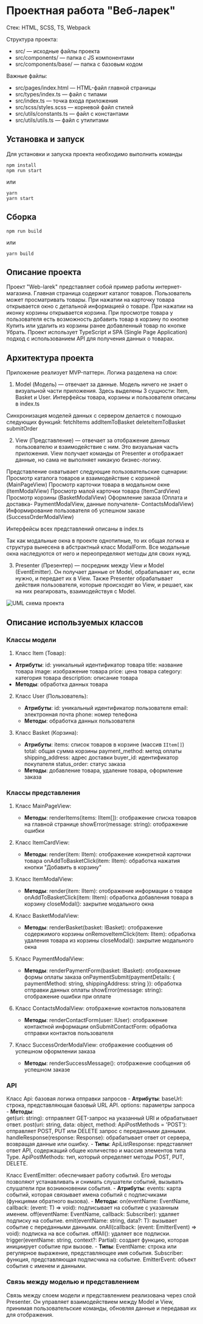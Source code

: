 # Проектная работа "Веб-ларек"

Стек: HTML, SCSS, TS, Webpack

Структура проекта:
- src/ — исходные файлы проекта
- src/components/ — папка с JS компонентами
- src/components/base/ — папка с базовым кодом

Важные файлы:
- src/pages/index.html — HTML-файл главной страницы
- src/types/index.ts — файл с типами
- src/index.ts — точка входа приложения
- src/scss/styles.scss — корневой файл стилей
- src/utils/constants.ts — файл с константами
- src/utils/utils.ts — файл с утилитами


## Установка и запуск
Для установки и запуска проекта необходимо выполнить команды

```
npm install
npm run start
```

или

```
yarn
yarn start
```
## Сборка

```
npm run build
```

или

```
yarn build
```

## Описание проекта
Проект "Web-larek" представляет собой пример работы интернет-магазина. Главная страница содержит каталог товаров. Пользователь может просматривать товары. При нажатии на карточку товара открывается окно с детальной информацией о товаре. При нажатии на иконку корзины открывается корзина. При просмотре товара у пользователя есть возможность добавить товар в корзину по кнопке Купить или удалить из корзины ранее добавленный товар по кнопке Убрать. Проект использует TypeScript и SPA (Single Page Application) подход с использованием API для получения данных о товарах.


## Архитектура проекта
Приложение реализует MVP-паттерн. Логика разделена на слои:

1) Model (Модель) — отвечает за данные. Модель ничего не знает о визуальной части приложения.
Здесь выделены 3 сущности: Item, Basket и User. Интерфейсы товара, корзины и пользователя описаны в index.ts

Синхронизация моделей данных с сервером делается с помощью следующих функций:
fetchItems
addItemToBasket
deleteItemToBasket
submitOrder

2) View (Представление) — отвечает за отображение данных пользователю и взаимодействие с ним. Это визуальная часть приложения. View получает команды от Presenter и отображает данные, но сама не выполняет никакую бизнес-логику.

Представление охватывает следующие пользовательские сценарии:
Просмотр каталога товаров и взаимодействие с корзиной (MainPageView)
Просмотр карточки товара в модальном окне (ItemModalView)
Просмотр малой карточки товара (ItemCardView)
Просмотр корзины (BasketModalView)
Оформление заказа (Оплата и доставка- PaymentModalView, данные получателя- ContactsModalView)
Информирование пользователя об успешном заказе (SuccessOrderModalView)

Интерфейсы всех представлений описаны в index.ts

Так как модальные окна в проекте однотипные, то их общая логика и структура вынесена в абстрактный класс ModalForm. Все модальные окна наследуются от него и переопределяют методы для своих нужд.

3) Presenter (Презентер) — посредник между View и Model (EventEmitter). Он получает данные от Model, обрабатывает их, если нужно, и передает их в View. Также Presenter обрабатывает действия пользователя, которые происходят во View, и решает, как на них реагировать, взаимодействуя с Model.

![UML схема проекта](./README_UML.jpg)

## Описание используемых классов
### Классы модели
1.  Класс Item (Товар):
   - **Атрибуты**:
       id: уникальный идентификатор товара
       title: название товара
       image: изображение товара
       price: цена товара
       category: категория товара
       description: описание товара
   - **Методы**: обработка данных товара

2. Класс User (Пользователь):
   - **Атрибуты**:
       id: уникальный идентификатор пользователя
       email: электронная почта
       phone: номер телефона
   - **Методы**: обработка данных пользователя

3. Класс Basket (Корзина):
   - **Атрибуты**:
       items: список товаров в корзине (массив `IItem[]`)
       total: общая сумма корзины
       payment_method: метод оплаты
       shipping_address: адрес доставки
       buyer_id: идентификатор покупателя
       status_order: статус заказа
   - **Методы**: добавление товара, удаление товара, оформление заказа

### Классы представления
1. Класс MainPageView:
   - **Методы**:
     renderItems(items: IItem[]): отображение списка товаров на главной странице
     showError(message: string): отображение ошибки

2. Класс ItemCardView:
   - **Методы**:
     render(item: IItem): отображение конкретной карточки товара
     onAddToBasketClick(item: IItem): обработка нажатия кнопки "Добавить в корзину"

3. Класс ItemModalView:
   - **Методы**:
     render(item: IItem): отображение информации о товаре
     onAddToBasketClick(item: IItem): обработка добавления товара в корзину
     closeModal(): закрытие модального окна

4. Класс BasketModalView:
   - **Методы**:
     renderBasket(basket: IBasket): отображение содержимого корзины
     onRemoveItemClick(item: IItem): обработка удаления товара из корзины
     closeModal(): закрытие модального окна

5. Класс PaymentModalView:
   - **Методы**:
     renderPaymentForm(basket: IBasket): отображение формы оплаты заказа
     onPaymentSubmit(paymentDetails: { paymentMethod: string, shippingAddress: string }): обработка отправки данных оплаты
     showError(message: string): отображение ошибки при оплате

6. Класс ContactsModalView: отображение контактов пользователя
   - **Методы**: 
     renderContactForm(user: IUser): отображение контактной информации
     onSubmitContactForm: обработка отправки контактов пользователя

7. Класс SuccessOrderModalView: отображение сообщения об успешном оформлении заказа
   - **Методы**: 
     renderSuccessMessage(): отображение сообщения об успешном заказе

 ### API 
 Класс Api: базовая логика отправки запросов
    - **Атрибуты**:
        baseUrl: строка, представляющая базовый URL API.
        options: параметры запроса
    - **Методы**:  
        get(uri: string): отправляет GET-запрос на указанный URI и обрабатывает ответ.
        post(uri: string, data: object, method: ApiPostMethods = 'POST'): отправляет POST, PUT или DELETE запрос с переданными данными.
        handleResponse(response: Response): обрабатывает ответ от сервера, возвращая данные или ошибку.
    - **Типы**:
        ApiListResponse<Type>: представляет ответ API, содержащий общее количество и массив элементов типа Type.
        ApiPostMethods: тип, который определяет методы POST, PUT, DELETE.    

 Класс EventEmitter: обеспечивает работу событий. Его методы позволяют устанавливать и снимать слушатели событий, вызывать слушатели при возникновении события.
    - **Атрибуты**:
        events: карта событий, которая связывает имена событий с подписчиками (функциями обратного вызова).
    - **Методы**:
        on(eventName: EventName, callback: (event: T) => void): подписывает на событие с указанным именем.
        off(eventName: EventName, callback: Subscriber): удаляет подписку на событие.
        emit(eventName: string, data?: T): вызывает событие с переданными данными.
        onAll(callback: (event: EmitterEvent) => void): подписка на все события.
        offAll(): удаляет все подписки.
        trigger(eventName: string, context?: Partial<T>): создает функцию, которая инициирует событие при вызове.
    - **Типы**:
        EventName: строка или регулярное выражение, представляющее имя события.
        Subscriber: функция, представляющая подписчика на событие.
        EmitterEvent: объект события с именем и данными.        

### Связь между моделью и представлением
Связь между слоем модели и представлением реализована через слой Presenter. Он управляет взаимодействием между Model и View, принимая пользовательские команды, обновляя данные и передавая их для отображения.        